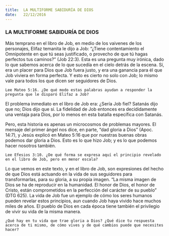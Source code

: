 ```yaml
---
title:  LA MULTIFORME SABIDURÍA DE DIOS
date:   22/12/2016
---
```


### LA MULTIFORME SABIDURÍA DE DIOS

Más temprano en el libro de Job, en medio de los vaivenes de los personajes, Elifaz temanita le dijo a Job: “¿Tiene contentamiento el Omnipotente en que tú seas justificado, o provecho de que tú hagas perfectos tus caminos?” (Job 22:3). Esta es una pregunta muy irónica, dado lo que sabemos acerca de lo que sucedía en el cielo detrás de la escena. Sí, era un placer para Dios que Job fuera justo, y era una ganancia para él que Job viviera en forma perfecta. Y esto es cierto no solo con Job; lo mismo vale para todos los que dicen ser seguidores de Dios.

`Lee Mateo 5:16. ¿De qué modo estas palabras ayudan a responder la pregunta que le disparó Elifaz a Job?`

El problema inmediato en el libro de Job era: ¿Sería Job fiel? Satanás dijo que no; Dios dijo que sí. La fidelidad de Job entonces era decididamente una ventaja para Dios, por lo menos en esta batalla específica con Satanás. 

Pero, esta historia es apenas un microcosmos de problemas mayores. El mensaje del primer ángel nos dice, en parte, “dad gloria a Dios” (Apoc. 14:7), y Jesús explicó en Mateo 5:16 que por nuestras buenas obras podemos dar gloria a Dios. Esto es lo que hizo Job; y es lo que podemos hacer nosotros también.

`Lee Efesios 3:10. ¿De qué forma se expresa aquí el principio revelado en el libro de Job, pero en menor escala?`

Lo que vemos en este texto, y en el libro de Job, son expresiones del hecho de que Dios está actuando en la vida de sus seguidores para transformarlas, para su gloria, a su propia imagen. “La misma imagen de Dios se ha de reproducir en la humanidad. El honor de Dios, el honor de Cristo, están comprometidos en la perfección del carácter de su pueblo” (DTG 625). La vida de Job fue un ejemplo de cómo los seres humanos pueden revelar estos principios, aun cuando Job haya vivido hace muchos miles de años. El pueblo de Dios en cada época tiene también el privilegio de vivir su vida de la misma manera.

`¿Qué hay en tu vida que trae gloria a Dios? ¿Qué dice tu respuesta acerca de ti mismo, de cómo vives y de qué cambios puede que necesites hacer?`